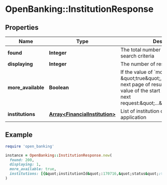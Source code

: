 # OpenBanking::InstitutionResponse

## Properties

| Name | Type | Description | Notes |
| ---- | ---- | ----------- | ----- |
| **found** | **Integer** | The total number of results matching search criteria | [optional] |
| **displaying** | **Integer** | The number of results returned | [optional] |
| **more_available** | **Boolean** | If the value of &#x60;moreAvailable&#x60; is \&quot;true\&quot;, you can retrieve the next page of results by increasing the value of the start parameter in your next request:\&quot;...&amp;start&#x3D;6&amp;limit&#x3D;5\&quot; | [optional] |
| **institutions** | [**Array&lt;FinancialInstitution&gt;**](FinancialInstitution.md) | List of institution details for an application | [optional] |

## Example

```ruby
require 'open_banking'

instance = OpenBanking::InstitutionResponse.new(
  found: 200,
  displaying: 1,
  more_available: true,
  institutions: [{&quot;institutionId&quot;:170716,&quot;status&quot;:true,&quot;createdDate&quot;:&quot;2020-07-30T16:11:23Z&quot;,&quot;modifiedDate&quot;:&quot;2020-07-30T16:11:23Z&quot;}]
)
```

